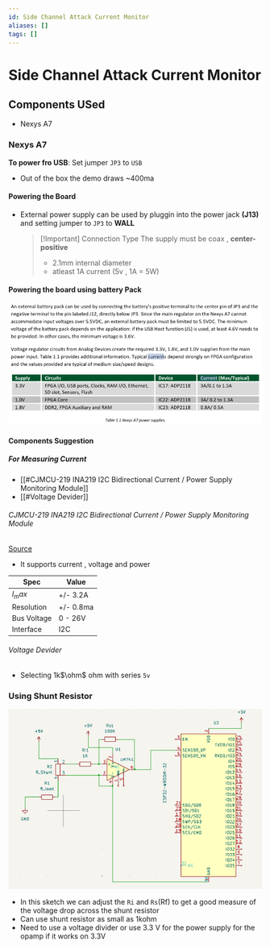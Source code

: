 ```yaml
---
id: Side Channel Attack Current Monitor
aliases: []
tags: []
---
```


# Side Channel Attack Current Monitor

## Components USed

- Nexys A7

### Nexys A7

**To power fro USB**: Set jumper `JP3` to `USB`

- Out of the box the demo draws ~400ma

#### Powering the Board

- External power supply can be used by pluggin into the power jack **(J13)** and setting jumper to `JP3` to **WALL**
  > [!Important] Connection Type
  > The supply must be coax , **center-positive**
  >
  > - 2.1mm internal diameter
  > - atleast 1A current (5v , 1A = 5W)

#### Powering the board using battery Pack

![](./attachments/nexysA7pdf.png)

#### Components Suggestion

##### For Measuring Current

- [[#CJMCU-219 INA219 I2C Bidirectional Current / Power Supply Monitoring Module]]
- [[#Voltage Devider]]

###### CJMCU-219 INA219 I2C Bidirectional Current / Power Supply Monitoring Module

[Source](https://robu.in/product/cjmcu-219-ina219-i2c-interface-no-drift-bi-directional-current-power-monitoring-sensor-module/)

- It supports current , voltage and power

| Spec        | Value     |
| ----------- | --------- |
| $I_max$     | +/- 3.2A  |
| Resolution  | +/- 0.8ma |
| Bus Voltage | 0 - 26V   |
| Interface   | I2C       |

###### Voltage Devider

- Selecting 1k$\ohm$ ohm with series `5v`


### Using Shunt Resistor 
![](./attachments/kicad1.png)
- In this sketch we can adjust the `Ri` and `Rs`(Rf) to get a good measure of the voltage drop across the shunt resistor 
- Can use shunt resistor as small as 1kohm 
- Need to use a voltage divider or use 3.3 V for the power supply for the opamp if it works on 3.3V

